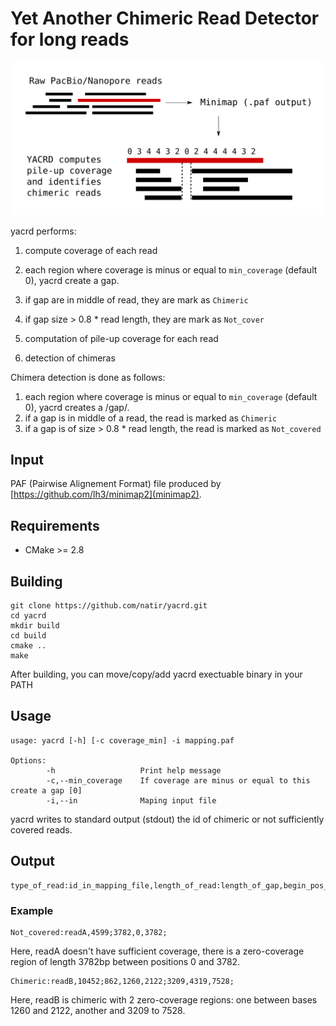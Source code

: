 # Yet Another Chimeric Read Detector for long reads

![yacrd pipeline presentation](image/pipeline.svg)

yacrd performs:

1. compute coverage of each read
2. each region where coverage is minus or equal to `min_coverage` (default 0), yacrd create a gap.
3. if gap are in middle of read, they are mark as `Chimeric`
4. if gap size > 0.8 * read length, they are mark as `Not_cover`

1. computation of pile-up coverage for each read
2. detection of chimeras

Chimera detection is done as follows:

1. each region where coverage is minus or equal to `min_coverage` (default 0), yacrd creates a /gap/.
2. if a gap is in middle of a read, the read is marked as `Chimeric`
3. if a gap is of size > 0.8 * read length, the read is marked as `Not_covered`

## Input

PAF (Pairwise Alignement Format) file produced by [https://github.com/lh3/minimap2](minimap2).

## Requirements

- CMake >= 2.8

## Building

```
git clone https://github.com/natir/yacrd.git
cd yacrd
mkdir build
cd build
cmake ..
make
```

After building, you can move/copy/add yacrd exectuable binary in your PATH


## Usage

```
usage: yacrd [-h] [-c coverage_min] -i mapping.paf

Options:
        -h                   Print help message
        -c,--min_coverage    If coverage are minus or equal to this create a gap [0]
        -i,--in              Maping input file

```

yacrd writes to standard output (stdout) the id of chimeric or not sufficiently covered reads.

## Output

```
type_of_read:id_in_mapping_file,length_of_read:length_of_gap,begin_pos_of_gap,end_pos_of_gap;length_of_gap,be…
```

### Example

```
Not_covered:readA,4599;3782,0,3782;
```

Here, readA doesn't have sufficient coverage, there is a zero-coverage region of length 3782bp between positions 0 and 3782.

```
Chimeric:readB,10452;862,1260,2122;3209,4319,7528;
```

Here, readB is chimeric with 2 zero-coverage regions: one between bases 1260 and 2122, another and 3209 to 7528.

